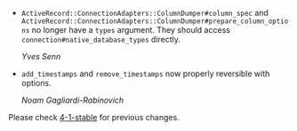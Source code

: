 *   `ActiveRecord::ConnectionAdapters::ColumnDumper#column_spec` and
    `ActiveRecord::ConnectionAdapters::ColumnDumper#prepare_column_options` no
    longer have a `types` argument. They should access
    `connection#native_database_types` directly.

    *Yves Senn*

*   `add_timestamps` and `remove_timestamps` now properly reversible with
    options.

    *Noam Gagliardi-Rabinovich*

Please check [4-1-stable](https://github.com/rails/rails/blob/4-1-stable/activerecord/CHANGELOG.md) for previous changes.

